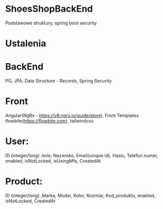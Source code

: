 # ShoesShopBackEnd

Podstawowe struktury, spring boot security

# Ustalenia
# BackEnd
PG, JPA, Data Structure - Records, Spring Security
# Front
Angular(NgRx - https://v8.ngrx.io/guide/store), Front Templates flowbite(https://flowbite.com), tailwindcss

# User:

ID (integer/long) ,Imie, Nazwisko, Email(unique id), Haslo, Telefon numer, enabled, isNotLocked, isUsingMfa, CreatedAt

# Product:

ID (integer/long) ,Marka, Model, Kolor, Rozmiar, Kod_produktu, enabled, isNotLocked, CreatedAt
